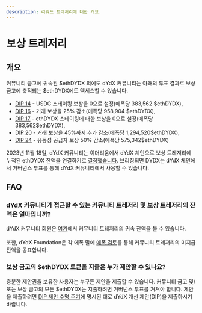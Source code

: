 ```yaml
---
description: 리워드 트레저리에 대한 개요.
---
```


# 보상 트레저리

## 개요

커뮤니티 금고에 귀속된 $ethDYDX 외에도 dYdX 커뮤니티는 아래의 투표 결과로 보상 금고에 축적되는 $ethDYDX에도 엑세스할 수 있습니다.

* [DIP 14](https://dydx.community/dashboard/proposal/7) - USDC 스테이킹 보상을 0으로 설정(에폭당 383,562 $ethDYDX),
* [DIP 16](https://dydx.community/dashboard/proposal/8) - 거래 보상을 25% 감소(에폭당 958,904 $ethDYDX),
* [DIP 17](https://dydx.community/dashboard/proposal/9) - ethDYDX 스테이킹에 대한 보상을 0으로 설정(에폭당 383,562$ethDYDX),
* [DIP 20](https://dydx.community/dashboard/proposal/11) - 거래 보상을 45%까지 추가 감소(에폭당 1,294,520$ethDYDX),
* [DIP 24](https://github.com/dydxfoundation/dip/blob/master/content/dips/DIP-24.md) - 유동성 공급자 보상 50% 감소(에폭당 575,342$ethDYDX)

2023년 11월 18일, dYdX 커뮤니티는 이더리움에서 dYdX 체인으로 보상 트레저리에 누적된 ethDYDX 잔액을 연결하기로 [결정했습니다](https://dydx.community/dashboard/proposal/16). 브리징되면 DYDX는 dYdX 체인에서 거버넌스 투표를 통해 dYdX 커뮤니티에서 사용할 수 있습니다.

## FAQ

### dYdX 커뮤니티가 접근할 수 있는 커뮤니티 트레저리 및 보상 트레저리의 잔액은 얼마입니까?

dYdX 커뮤니티 회원은 [여기](https://dydx.shippooor.xyz/)에서 커뮤니티 트레저리의 귀속 잔액을 볼 수 있습니다. \
\
또한, dYdX Foundation은 각 에폭 말에 [에폭 검토](https://dydx.foundation/blog)를 통해 커뮤니티 트레저리의 미지급 잔액을 공표합니다.

### 보상 금고의 $ethDYDX 토큰을 지출은 누가 제안할 수 있나요?

충분한 제안권을 보유한 사용자는 누구든 제안을 제출할 수 있습니다. 커뮤니티 금고 및/또는 보상 금고의 모든 $ethDYDX는 지출하려면 거버넌스 투표를 거쳐야 합니다. 제안을 제출하려면 [DIP 제안 수명 주기](../voting-and-governance/dip-proposal-lifecycle.md)에 명시된 대로 dYdX 개선 제안(DIP)을 제출하시기 바랍니다.
